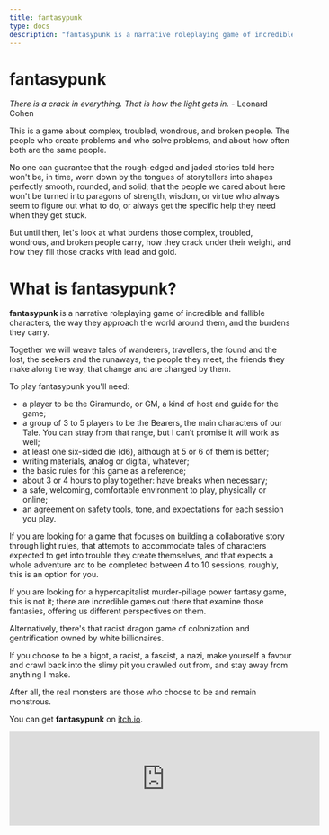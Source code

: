 ```yaml
---
title: fantasypunk
type: docs
description: "fantasypunk is a narrative roleplaying game of incredible and fallible characters, the way they approach the world around them, and the burdens they carry."
---
```


# fantasypunk

*There is a crack in everything. That is how the light gets in.* - Leonard Cohen

This is a game about complex, troubled, wondrous, and broken people. The people who create problems and who solve problems, and about how often both are the same people.

No one can guarantee that the rough-edged and jaded stories told here won't be, in time, worn down by the tongues of storytellers into shapes perfectly smooth, rounded, and solid; that the people we cared about here won't be turned into paragons of strength, wisdom, or virtue who always seem to figure out what to do, or always get the specific help they need when they get stuck.

But until then, let's look at what burdens those complex, troubled, wondrous, and broken people carry, how they crack under their weight, and how they fill those cracks with lead and gold.

# What is fantasypunk?

**fantasypunk** is a narrative roleplaying game of incredible and fallible characters, the way they approach the world around them, and the burdens they carry.

Together we will weave tales of wanderers, travellers, the found and the lost, the seekers and the runaways, the people they meet, the friends they make along the way, that change and are changed by them.

To play fantasypunk you'll need:

- a player to be the Giramundo, or GM, a kind of host and guide for the game;
- a group of 3 to 5 players to be the Bearers, the main characters of our Tale. You can stray from that range, but I can’t promise it will work as well;
- at least one six-sided die (d6), although at 5 or 6 of them is better;
- writing materials, analog or digital, whatever;
- the basic rules for this game as a reference;
- about 3 or 4 hours to play together: have breaks when necessary;
- a safe, welcoming, comfortable environment to play, physically or online;
- an agreement on safety tools, tone, and expectations for each session you play.

If you are looking for a game that focuses on building a collaborative story through light rules, that attempts to accommodate tales of characters expected to get into trouble they create themselves, and that expects a whole adventure arc to be completed between 4 to 10 sessions, roughly, this is an option for you. 

If you are looking for a hypercapitalist murder-pillage power fantasy game, this is not it; there are incredible games out there that examine those fantasies, offering us different perspectives on them.

Alternatively, there's that racist dragon game of colonization and gentrification owned by white billionaires.

If you choose to be a bigot, a racist, a fascist, a nazi, make yourself a favour and crawl back into the slimy pit you crawled out from, and stay away from anything I make.

After all, the real monsters are those who choose to be and remain monstrous.

You can get **fantasypunk** on [itch.io](https://thegiftofdice.itch.io/fantasypunk).

<iframe frameborder="0" src="https://itch.io/embed/1163249?linkback=true&amp;dark=true" width="552" height="167"><a href="https://thegiftofdice.itch.io/fantasypunk">fantasypunk - ashcan by TheGiftOfGabes</a></iframe>